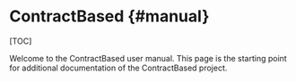# ContractBased {#manual}

[TOC]

Welcome to the ContractBased user manual.
This page is the starting point for additional documentation of the ContractBased project.

